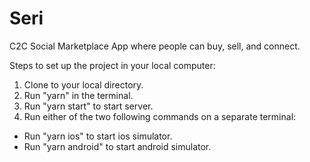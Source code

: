 # Seri

C2C Social Marketplace App where people can buy, sell, and connect.

Steps to set up the project in your local computer: 
1. Clone to your local directory. 
2. Run "yarn" in the terminal.
3. Run "yarn start" to start server.
4. Run either of the two following commands on a separate terminal:
- Run "yarn ios" to start ios simulator.
- Run "yarn android" to start android simulator.
